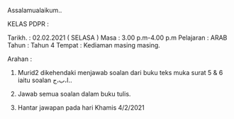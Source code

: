 Assalamualaikum..

KELAS PDPR : 

Tarikh.   : 02.02.2021 ( SELASA )
Masa    : 3.00 p.m-4.00 p.m
Pelajaran : ARAB
Tahun  : Tahun 4
Tempat : Kediaman masing masing.  

Arahan : 
1. Murid2 dikehendaki menjawab soalan dari buku teks muka surat 5 & 6 iaitu soalan ا،ب،ج..

2. Jawab semua soalan dalam buku tulis.

3. Hantar jawapan pada hari Khamis 4/2/2021
